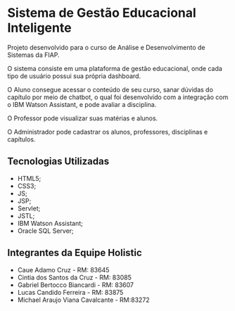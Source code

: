 # Sistema de Gestão Educacional Inteligente
Projeto desenvolvido para o curso de Análise e Desenvolvimento de Sistemas da FIAP.

O sistema consiste em uma plataforma de gestão educacional, onde cada tipo de usuário possui sua própria dashboard.

O Aluno consegue acessar o conteúdo de seu curso, sanar dúvidas do capítulo por meio de chatbot, o qual foi desenvolvido com a integração com o IBM Watson Assistant, e pode avaliar a disciplina.

O Professor pode visualizar suas matérias e alunos.

O Administrador pode cadastrar os alunos, professores, disciplinas e capítulos.

## Tecnologias Utilizadas
<ul>
  <li>HTML5;</li>
  <li>CSS3;</li>
  <li>JS;</li>
  <li>JSP;</li>
  <li>Servlet;</li>
  <li>JSTL;</li>
  <li>IBM Watson Assistant;</li>
  <li>Oracle SQL Server;</li>
</ul>


## Integrantes da Equipe Holistic
<ul>
  <li>Caue Adamo Cruz - RM: 83645</li>
  <li>Cintia dos Santos da Cruz - RM: 83085</li>
  <li>Gabriel Bertocco Biancardi - RM: 83607</li>
  <li>Lucas Candido Ferreira - RM: 83875</li>
  <li>Michael Araujo Viana Cavalcante - RM:83272</li>
</ul>
